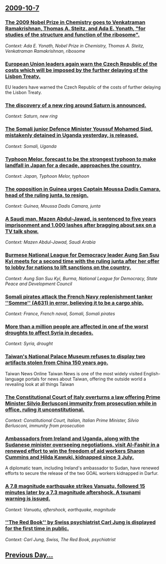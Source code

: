 ## [2009-10-7](/news/2009/10/7/index.md)

### [ The 2009 Nobel Prize in Chemistry goes to Venkatraman Ramakrishnan, Thomas A. Steitz, and Ada E. Yonath, "for studies of the structure and function of the ribosome". ](/news/2009/10/7/the-2009-nobel-prize-in-chemistry-goes-to-venkatraman-ramakrishnan-thomas-a-steitz-and-ada-e-yonath-for-studies-of-the-structure-and.md)
_Context: Ada E. Yonath, Nobel Prize in Chemistry, Thomas A. Steitz, Venkatraman Ramakrishnan, ribosome_

### [ European Union leaders again warn the Czech Republic of the costs which will be imposed by the further delaying of the Lisbon Treaty. ](/news/2009/10/7/european-union-leaders-again-warn-the-czech-republic-of-the-costs-which-will-be-imposed-by-the-further-delaying-of-the-lisbon-treaty.md)
EU leaders have warned the Czech Republic of the costs of further delaying the Lisbon Treaty.

### [ The discovery of a new ring around Saturn is announced. ](/news/2009/10/7/the-discovery-of-a-new-ring-around-saturn-is-announced.md)
_Context: Saturn, new ring_

### [ The Somali junior Defence Minister Youssuf Mohamed Siad, mistakenly detained in Uganda yesterday, is released. ](/news/2009/10/7/the-somali-junior-defence-minister-youssuf-mohamed-siad-mistakenly-detained-in-uganda-yesterday-is-released.md)
_Context: Somali, Uganda_

### [ Typhoon Melor, forecast to be the strongest typhoon to make landfall in Japan for a decade, approaches the country. ](/news/2009/10/7/typhoon-melor-forecast-to-be-the-strongest-typhoon-to-make-landfall-in-japan-for-a-decade-approaches-the-country.md)
_Context: Japan, Typhoon Melor, typhoon_

### [ The opposition in Guinea urges Captain Moussa Dadis Camara, head of the ruling junta, to resign. ](/news/2009/10/7/the-opposition-in-guinea-urges-captain-moussa-dadis-camara-head-of-the-ruling-junta-to-resign.md)
_Context: Guinea, Moussa Dadis Camara, junta_

### [ A Saudi man, Mazen Abdul-Jawad, is sentenced to five years imprisonment and 1,000 lashes after bragging about sex on a TV talk show. ](/news/2009/10/7/a-saudi-man-mazen-abdul-jawad-is-sentenced-to-five-years-imprisonment-and-1-000-lashes-after-bragging-about-sex-on-a-tv-talk-show.md)
_Context: Mazen Abdul-Jawad, Saudi Arabia_

### [ Burmese National League for Democracy leader Aung San Suu Kyi meets for a second time with the ruling junta after her offer to lobby for nations to lift sanctions on the country. ](/news/2009/10/7/burmese-national-league-for-democracy-leader-aung-san-suu-kyi-meets-for-a-second-time-with-the-ruling-junta-after-her-offer-to-lobby-for-na.md)
_Context: Aung San Suu Kyi, Burma, National League for Democracy, State Peace and Development Council_

### [ Somali pirates attack the French Navy replenishment tanker ''Somme'' (A631) in error, believing it to be a cargo ship. ](/news/2009/10/7/somali-pirates-attack-the-french-navy-replenishment-tanker-somme-a631-in-error-believing-it-to-be-a-cargo-ship.md)
_Context: France, French naval, Somali, Somali pirates_

### [ More than a million people are affected in one of the worst droughts to affect Syria in decades. ](/news/2009/10/7/more-than-a-million-people-are-affected-in-one-of-the-worst-droughts-to-affect-syria-in-decades.md)
_Context: Syria, drought_

### [ Taiwan's National Palace Museum refuses to display two artifacts stolen from China 150 years ago. ](/news/2009/10/7/taiwan-s-national-palace-museum-refuses-to-display-two-artifacts-stolen-from-china-150-years-ago.md)
Taiwan News Online Taiwan News is one of the most widely visited English-language portals for news about Taiwan, offering the outside world a revealing look at all things Taiwan

### [ The Constitutional Court of Italy overturns a law offering Prime Minister Silvio Berlusconi immunity from prosecution while in office, ruling it unconstitutional. ](/news/2009/10/7/the-constitutional-court-of-italy-overturns-a-law-offering-prime-minister-silvio-berlusconi-immunity-from-prosecution-while-in-office-ruli.md)
_Context: Constitutional Court, Italian, Italian Prime Minister, Silvio Berlusconi, immunity from prosecution_

### [ Ambassadors from Ireland and Uganda, along with the Sudanese minister overseeing negotiations, visit Al-Fashir in a renewed effort to win the freedom of aid workers Sharon Cummins and Hilda Kawuki, kidnapped since 3 July. ](/news/2009/10/7/ambassadors-from-ireland-and-uganda-along-with-the-sudanese-minister-overseeing-negotiations-visit-al-fashir-in-a-renewed-effort-to-win-t.md)
A diplomatic team, including Ireland&#39;s ambassador to Sudan, have renewed efforts to secure the release of the two GOAL workers kidnapped in Darfur.

### [ A 7.8 magnitude earthquake strikes Vanuatu, followed 15 minutes later by a 7.3 magnitude aftershock. A tsunami warning is issued. ](/news/2009/10/7/a-7-8-magnitude-earthquake-strikes-vanuatu-followed-15-minutes-later-by-a-7-3-magnitude-aftershock-a-tsunami-warning-is-issued.md)
_Context: Vanuatu, aftershock, earthquake, magnitude_

### [ ''The Red Book'' by Swiss psychiatrist Carl Jung is displayed for the first time in public. ](/news/2009/10/7/the-red-book-by-swiss-psychiatrist-carl-jung-is-displayed-for-the-first-time-in-public.md)
_Context: Carl Jung, Swiss, The Red Book, psychiatrist_

## [Previous Day...](/news/2009/10/6/index.md)

